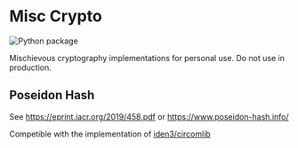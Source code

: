 # Misc Crypto

![Python package](https://github.com/ChihChengLiang/misc_crypto/workflows/Python%20package/badge.svg)

Mischievous cryptography implementations for personal use. Do not use in production.

## Poseidon Hash

See https://eprint.iacr.org/2019/458.pdf or https://www.poseidon-hash.info/

Competible with the implementation of [iden3/circomlib](https://github.com/iden3/circomlib/blob/master/src/poseidon.js)
